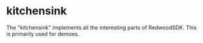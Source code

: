 # kitchensink
The "kitchensink" implements all the interesting parts of RedwoodSDK. This is primarily used for demoes. 
